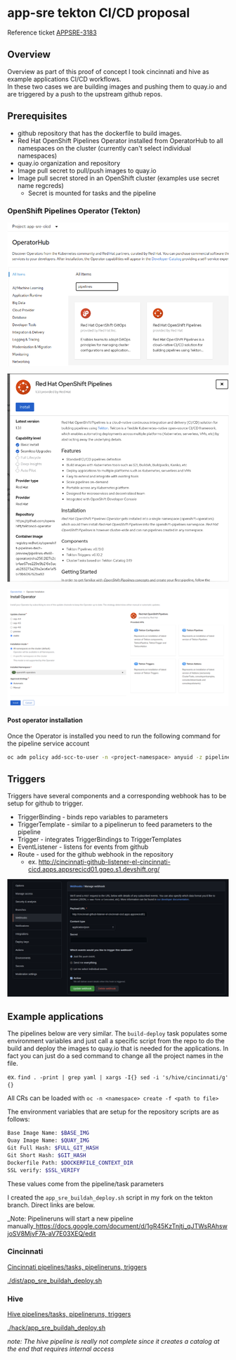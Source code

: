 # app-sre tekton CI/CD proposal
Reference ticket [APPSRE-3183](https://issues.redhat.com/browse/APPSRE-3183)
## Overview
Overview as part of this proof of concept I took cincinnati and hive as example applications CI/CD workflows.  
In these two cases we are building images and pushing them to quay.io and are triggered by a push to the upstream github repos.  

## Prerequisites 

* github repository that has the dockerfile to build images.
* Red Hat OpenShift Pipelines Operator installed from OperatorHub to all namespaces on the cluster (currently can't select individual namespaces)
* quay.io organization and repository
 * Image pull secret to pull/push images to quay.io
 * Image pull secret stored in an OpenShift cluster (examples use secret name regcreds)
   * Secret is mounted for tasks and the pipeline
###  OpenShift Pipelines Operator (Tekton)

![OperatorHub](./assets/op1.png "OperatorHub")

![OpenShift Pipelines Install](./assets/op2.png "OpenShift Pipelines Install")

![Install Operator](./assets/op3.png "Install Operator")

#### Post operator installation
Once the Operator is installed you need to run the following command for the pipeline service account

```sh
oc adm policy add-scc-to-user -n <project-namespace> anyuid -z pipeline
```

## Triggers

Triggers have several components and a corresponding webhook has to be setup for github to trigger.

* TriggerBinding - binds repo variables to parameters
* TriggerTemplate - similar to a pipelinerun to feed parameters to the pipeline
* Trigger - integrates TriggerBindings to TriggerTemplates
* EventListener - listens for events from github
* Route - used for the github webhook in the repository
  * ex. http://cincinnati-github-listener-el-cincinnati-cicd.apps.appsrecicd01.gqeo.s1.devshift.org/

![github webhook](./assets/github_webhook.png "github webhook")

## Example applications

The pipelines below are very similar. The `build-deploy` task populates some environment variables and just call a specific script from the repo to do the build and deploy the images to quay.io that is needed for the applications. In fact you can just do a sed command to change all the project names in the file. 

ex. `find . -print | grep yaml | xargs -I{} sed -i 's/hive/cincinnati/g' {}`

All CRs can be loaded with `oc -n <namespace> create -f <path to file>`

The environment variables that are setup for the repository scripts are as follows:

```sh
Base Image Name: $BASE_IMG
Quay Image Name: $QUAY_IMG
Git Full Hash: $FULL_GIT_HASH
Git Short Hash: $GIT_HASH
Dockerfile Path: $DOCKERFILE_CONTEXT_DIR
SSL verify: $SSL_VERIFY
```
These values come from the pipeline/task parameters

I created the `app_sre_buildah_deploy.sh` script in my fork on the tekton branch. Direct links are below.

_Note: Pipelineruns will start a new pipeline manually_https://docs.google.com/document/d/1gR45KzTnjtj_qJTWsRAhswjoSV8MjvF7A-aV7E03XEQ/edit

### Cincinnati
[Cincinnati pipelines/tasks, pipelineruns, triggers](https://github.com/continuous-devops/pipelines-tutorial/tree/master/cincinnati/cicd)

[./dist/app_sre_buildah_deploy.sh](https://github.com/arilivigni/cincinnati/blob/tekton/dist/app_sre_buildah_deploy.sh)

### Hive
[Hive pipelines/tasks, pipelineruns, triggers](https://github.com/continuous-devops/pipelines-tutorial/tree/master/hive/cicd)

[./hack/app_sre_buildah_deploy.sh](https://github.com/arilivigni/hive/blob/tekton/hack/app_sre_buildah_deploy.sh)


_note: The hive pipeline is really not complete since it creates a catalog at the end that requires internal access_
